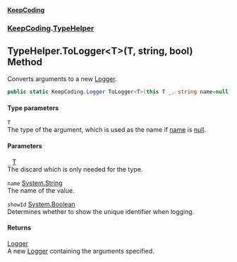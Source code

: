 #### [KeepCoding](index.md 'index')
### [KeepCoding](KeepCoding.md 'KeepCoding').[TypeHelper](TypeHelper.md 'KeepCoding.TypeHelper')
## TypeHelper.ToLogger&lt;T&gt;(T, string, bool) Method
Converts arguments to a new [Logger](Logger.md 'KeepCoding.Logger').  
```csharp
public static KeepCoding.Logger ToLogger<T>(this T _, string name=null, bool showId=false);
```
#### Type parameters
<a name='KeepCoding.TypeHelper.ToLogger.T.(T.string.bool).T'></a>
`T`  
The type of the argument, which is used as the name if [name](TypeHelper.ToLogger.1s4CsJ473T.xLaB01H4.Rw.md#KeepCoding.TypeHelper.ToLogger.T.(T.string.bool).name 'KeepCoding.TypeHelper.ToLogger&lt;T&gt;(T, string, bool).name') is [null](https://docs.microsoft.com/en-us/dotnet/csharp/language-reference/keywords/null 'https://docs.microsoft.com/en-us/dotnet/csharp/language-reference/keywords/null').
  
#### Parameters
<a name='KeepCoding.TypeHelper.ToLogger.T.(T.string.bool)._'></a>
`_` [T](TypeHelper.ToLogger.1s4CsJ473T.xLaB01H4.Rw.md#KeepCoding.TypeHelper.ToLogger.T.(T.string.bool).T 'KeepCoding.TypeHelper.ToLogger&lt;T&gt;(T, string, bool).T')  
The discard which is only needed for the type.
  
<a name='KeepCoding.TypeHelper.ToLogger.T.(T.string.bool).name'></a>
`name` [System.String](https://docs.microsoft.com/en-us/dotnet/api/System.String 'System.String')  
The name of the value.
  
<a name='KeepCoding.TypeHelper.ToLogger.T.(T.string.bool).showId'></a>
`showId` [System.Boolean](https://docs.microsoft.com/en-us/dotnet/api/System.Boolean 'System.Boolean')  
Determines whether to show the unique identifier when logging.
  
#### Returns
[Logger](Logger.md 'KeepCoding.Logger')  
A new [Logger](Logger.md 'KeepCoding.Logger') containing the arguments specified.
